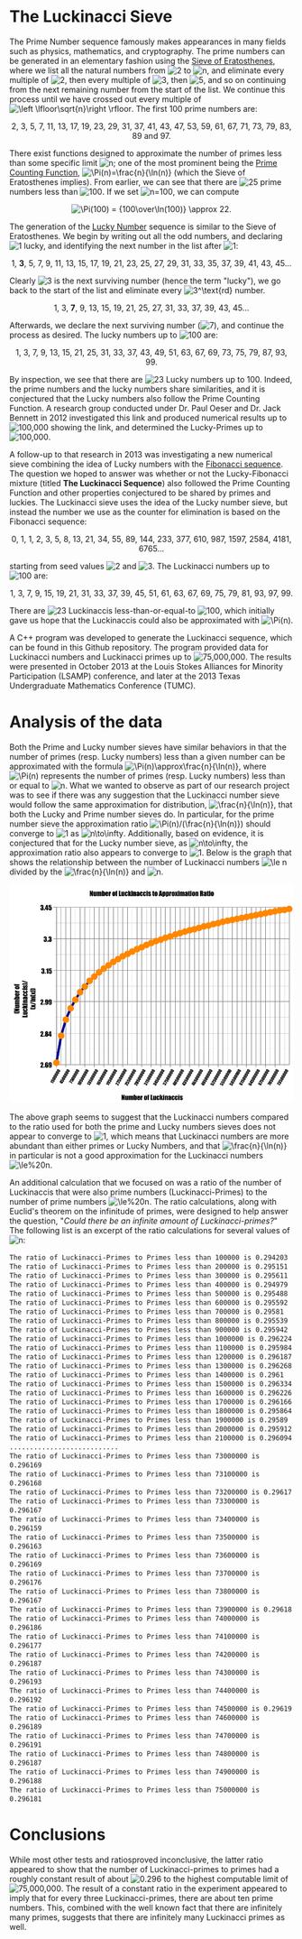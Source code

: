 # The Luckinacci Sieve

The Prime Number sequence famously makes appearances in many fields such as physics, mathematics, and cryptography. The prime numbers can be generated in an elementary fashion using the <a href="http://mathworld.wolfram.com/SieveofEratosthenes.html" target="_blank">Sieve of Eratosthenes</a>, where we list all the natural numbers from <img src="https://latex.codecogs.com/gif.latex?2" title="2" /> to <img src="https://latex.codecogs.com/gif.latex?n" title="n" />, and eliminate every multiple of <img src="https://latex.codecogs.com/gif.latex?2" title="2" />, then every multiple of <img src="https://latex.codecogs.com/gif.latex?3" title="3" />, then <img src="https://latex.codecogs.com/gif.latex?5" title="5" />, and so on continuing from the next remaining number from the start of the list. We continue this process until we have crossed out every multiple of <img src="https://latex.codecogs.com/gif.latex?\left&space;\lfloor\sqrt{n}\right&space;\rfloor" title="\left \lfloor\sqrt{n}\right \rfloor" />. The first 100 prime numbers are:

<p align="center">2, 3, 5, 7, 11, 13, 17, 19, 23, 29, 31, 37, 41, 43, 47, 53, 59, 61, 67, 71, 73, 79, 83, 89 and 97.</p>

There exist functions designed to approximate the number of primes less than some specific limit <img src="https://latex.codecogs.com/gif.latex?n" title="n" />; one of the most prominent being the <a href="http://mathworld.wolfram.com/PrimeCountingFunction.html" target="_blank">Prime Counting Function</a>, <img src="https://latex.codecogs.com/gif.latex?\Pi(n)=\frac{n}{\ln(n)}" title="\Pi(n)=\frac{n}{\ln(n)}" /> (which the Sieve of Eratosthenes implies). From earlier, we can see that there are <img src="https://latex.codecogs.com/gif.latex?25" title="25" /> prime numbers less than <img src="https://latex.codecogs.com/gif.latex?100" title="100" />. If we set <img src="https://latex.codecogs.com/gif.latex?n=100" title="n=100" />, we can compute <p align="center"><img src="https://latex.codecogs.com/gif.latex?\Pi(100)&space;=&space;{100\over\ln(100)}&space;\approx&space;22." title="\Pi(100) = {100\over\ln(100)} \approx 22." /></p>

The generation of the <a href="http://mathworld.wolfram.com/LuckyNumber.html" target="_blank">Lucky Number</a> sequence is similar to the Sieve of Eratosthenes. We begin by writing out all the odd numbers, and declaring <img src="https://latex.codecogs.com/gif.latex?1" title="1" /> lucky, and identifying the next number in the list after <img src="https://latex.codecogs.com/gif.latex?1" title="1" />:

<p align="center">1, <strong>3</strong>, 5, 7, 9, 11, 13, 15, 17, 19, 21, 23, 25, 27, 29, 31, 33, 35, 37, 39, 41, 43, 45...</p>

Clearly <img src="https://latex.codecogs.com/gif.latex?3" title="3" /> is the next surviving number (hence the term "lucky"), we go back to the start of the list and eliminate every <img src="https://latex.codecogs.com/gif.latex?3^\text{rd}" title="3^\text{rd}" /> number. 

<p align="center">1, 3, <strong>7</strong>, 9, 13, 15, 19, 21, 25, 27, 31, 33, 37, 39, 43, 45...</p>

Afterwards, we declare the next surviving number (<img src="https://latex.codecogs.com/gif.latex?7" title="7" />), and continue the process as desired. The lucky numbers up to <img src="https://latex.codecogs.com/gif.latex?100" title="100" /> are:

<p align="center">1, 3, 7, 9, 13, 15, 21, 25, 31, 33, 37, 43, 49, 51, 63, 67, 69, 73, 75, 79, 87, 93, 99.</p>

By inspection, we see that there are <img src="https://latex.codecogs.com/gif.latex?23" title="23" /> Lucky numbers up to 100. Indeed, the prime numbers and the lucky numbers share similarities, and it is conjectured that the Lucky numbers also follow the Prime Counting Function. A research group conducted under Dr. Paul Oeser and Dr. Jack Bennett in 2012 investigated this link and produced numerical results up to <img src="https://latex.codecogs.com/gif.latex?100,000" title="100,000" /> showing the link, and determined the Lucky-Primes up to <img src="https://latex.codecogs.com/gif.latex?100,000" title="100,000" />.

A follow-up to that research in 2013 was investigating a new numerical sieve combining the idea of Lucky numbers with the <a href="http://mathworld.wolfram.com/FibonacciNumber.html">Fibonacci sequence</a>. The question we hoped to answer was whether or not the Lucky-Fibonacci mixture (titled <strong>The Luckinacci Sequence</strong>) also followed the Prime Counting Function and other properties conjectured to be shared by primes and luckies. The Luckinacci sieve uses the idea of the Lucky number sieve, but instead the number we use as the counter for elimination is based on the Fibonacci sequence:

<p align="center">0, 1, 1, 2, 3, 5, 8, 13, 21, 34, 55, 89, 144, 233, 377, 610, 987, 1597, 2584, 4181, 6765...</p>

starting from seed values <img src="https://latex.codecogs.com/gif.latex?2" title="2" /> and <img src="https://latex.codecogs.com/gif.latex?3" title="3" />. The Luckinacci numbers up to <img src="https://latex.codecogs.com/gif.latex?100" title="100" /> are:

<p align="center">1, 3, 7, 9, 15, 19, 21, 31, 33, 37, 39, 45, 51, 61, 63, 67, 69, 75, 79, 81, 93, 97, 99.</p>

There are <img src="https://latex.codecogs.com/gif.latex?23" title="23" /> Luckinaccis less-than-or-equal-to <img src="https://latex.codecogs.com/gif.latex?100" title="100" />, which initially gave us hope that the Luckinaccis could also be approximated with <img src="https://latex.codecogs.com/gif.latex?\Pi(n)" title="\Pi(n)" />.

A C++ program was developed to generate the Luckinacci sequence, which can be found in this Github repository. The program provided data for Luckinacci numbers and Luckinacci primes up to <img src="https://latex.codecogs.com/gif.latex?75,000,000" title="75,000,000" />. The results were presented in October 2013 at the Louis Stokes Alliances for Minority Participation (LSAMP) conference, and later at the 2013 Texas Undergraduate Mathematics Conference (TUMC).

# Analysis of the data

Both the Prime and Lucky number sieves have similar behaviors in that the number of primes (resp. Lucky numbers) 
less than a given number can be approximated with the formula <img src="https://latex.codecogs.com/gif.latex?\Pi(n)\approx\frac{n}{\ln(n)}" title="\Pi(n)\approx\frac{n}{\ln(n)}" />, where <img src="https://latex.codecogs.com/gif.latex?\Pi(n)" title="\Pi(n)" /> represents the number of primes (resp. Lucky numbers) less than or equal to <img src="https://latex.codecogs.com/gif.latex?n" title="n" />. What we wanted to observe as part of our research project was to see if there was any suggestion that the Luckinacci number sieve would follow the same approximation for distribution, <img src="https://latex.codecogs.com/gif.latex?\frac{n}{\ln(n)}" title="\frac{n}{\ln(n)}" />, that both the Lucky and Prime number sieves do. In particular, for the prime number sieve the approximation ratio <img src="https://latex.codecogs.com/gif.latex?\Pi(n)/(\frac{n}{\ln(n)})" title="\Pi(n)/(\frac{n}{\ln(n)})" /> should converge to <img src="https://latex.codecogs.com/gif.latex?1" title="1" /> as <img src="https://latex.codecogs.com/gif.latex?n\to\infty" title="n\to\infty" />. Additionally, based on evidence, it is conjectured that for the Lucky number sieve, as <img src="https://latex.codecogs.com/gif.latex?n\to\infty" title="n\to\infty" />, the approximation ratio also appears to converge to <img src="https://latex.codecogs.com/gif.latex?1" title="1" />. Below is the graph that shows the relationship between the number of Luckinacci numbers <img src="https://latex.codecogs.com/gif.latex?\le%20n" title="\le n" /> divided by the <img src="https://latex.codecogs.com/gif.latex?\frac{n}{\ln(n)}" title="\frac{n}{\ln(n)}" /> and <img src="https://latex.codecogs.com/gif.latex?n" title="n" />.

<p align="center"><img src="img/graph.png" /></p>

The above graph seems to suggest that the Luckinacci numbers 
compared to the ratio used for both the prime and Lucky numbers sieves does not appear to converge 
to <img src="https://latex.codecogs.com/gif.latex?1" title="1" />, which means that Luckinacci numbers are more abundant than either primes or Lucky Numbers, 
and that <img src="https://latex.codecogs.com/gif.latex?\frac{n}{\ln(n)}" title="\frac{n}{\ln(n)}" /> in particular is not a good approximation for the Luckinacci numbers <img src="https://latex.codecogs.com/gif.latex?\le%20n" title="\le%20n" />.

An additional calculation that we focused on was a ratio of the number of 
Luckinaccis that were also prime numbers (Luckinacci-Primes) to the number of prime numbers 
<img src="https://latex.codecogs.com/gif.latex?\le%20n" title="\le%20n" />. The ratio calculations, along with Euclid's theorem on the infinitude of primes, were 
designed to help answer the question, "<em>Could there be an infinite 
amount of Luckinacci-primes?</em>" The following list is an excerpt of the ratio 
calculations for several values of <img src="https://latex.codecogs.com/gif.latex?n" title="n" />:

```
The ratio of Luckinacci-Primes to Primes less than 100000 is 0.294203
The ratio of Luckinacci-Primes to Primes less than 200000 is 0.295151
The ratio of Luckinacci-Primes to Primes less than 300000 is 0.295611
The ratio of Luckinacci-Primes to Primes less than 400000 is 0.294979
The ratio of Luckinacci-Primes to Primes less than 500000 is 0.295488
The ratio of Luckinacci-Primes to Primes less than 600000 is 0.295592
The ratio of Luckinacci-Primes to Primes less than 700000 is 0.29581
The ratio of Luckinacci-Primes to Primes less than 800000 is 0.295539
The ratio of Luckinacci-Primes to Primes less than 900000 is 0.295942
The ratio of Luckinacci-Primes to Primes less than 1000000 is 0.296224
The ratio of Luckinacci-Primes to Primes less than 1100000 is 0.295984
The ratio of Luckinacci-Primes to Primes less than 1200000 is 0.296187
The ratio of Luckinacci-Primes to Primes less than 1300000 is 0.296268
The ratio of Luckinacci-Primes to Primes less than 1400000 is 0.2961
The ratio of Luckinacci-Primes to Primes less than 1500000 is 0.296334
The ratio of Luckinacci-Primes to Primes less than 1600000 is 0.296226
The ratio of Luckinacci-Primes to Primes less than 1700000 is 0.296166
The ratio of Luckinacci-Primes to Primes less than 1800000 is 0.295864
The ratio of Luckinacci-Primes to Primes less than 1900000 is 0.29589
The ratio of Luckinacci-Primes to Primes less than 2000000 is 0.295912
The ratio of Luckinacci-Primes to Primes less than 2100000 is 0.296094
...........................
The ratio of Luckinacci-Primes to Primes less than 73000000 is 0.296169
The ratio of Luckinacci-Primes to Primes less than 73100000 is 0.296168
The ratio of Luckinacci-Primes to Primes less than 73200000 is 0.29617
The ratio of Luckinacci-Primes to Primes less than 73300000 is 0.296167
The ratio of Luckinacci-Primes to Primes less than 73400000 is 0.296159
The ratio of Luckinacci-Primes to Primes less than 73500000 is 0.296163
The ratio of Luckinacci-Primes to Primes less than 73600000 is 0.296169
The ratio of Luckinacci-Primes to Primes less than 73700000 is 0.296176
The ratio of Luckinacci-Primes to Primes less than 73800000 is 0.296167
The ratio of Luckinacci-Primes to Primes less than 73900000 is 0.29618
The ratio of Luckinacci-Primes to Primes less than 74000000 is 0.296186
The ratio of Luckinacci-Primes to Primes less than 74100000 is 0.296177
The ratio of Luckinacci-Primes to Primes less than 74200000 is 0.296187
The ratio of Luckinacci-Primes to Primes less than 74300000 is 0.296193
The ratio of Luckinacci-Primes to Primes less than 74400000 is 0.296192
The ratio of Luckinacci-Primes to Primes less than 74500000 is 0.29619
The ratio of Luckinacci-Primes to Primes less than 74600000 is 0.296189
The ratio of Luckinacci-Primes to Primes less than 74700000 is 0.296191
The ratio of Luckinacci-Primes to Primes less than 74800000 is 0.296187
The ratio of Luckinacci-Primes to Primes less than 74900000 is 0.296188
The ratio of Luckinacci-Primes to Primes less than 75000000 is 0.296181
```
# Conclusions

While most other tests and ratiosproved inconclusive, the latter ratio appeared to show that the number of Luckinacci-primes to primes had a roughly
constant result of about <img src="https://latex.codecogs.com/gif.latex?0.296" title="0.296" /> to the highest computable limit of <img src="https://latex.codecogs.com/gif.latex?75,000,000" title="75,000,000" />. The result of a constant ratio in the experiment
appeared to imply that for every three Luckinacci-primes, there are about ten prime numbers. This, combined 
with the well known fact that there are infinitely many primes, suggests that there are infinitely many Luckinacci 
primes as well.

